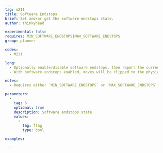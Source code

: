 ```yaml
---
tag: m211
title: Software Endstops
brief: Set and/or get the software endstops state.
author: thinkyhead

experimental: false
requires: MIN_SOFTWARE_ENDSTOPS|MAX_SOFTWARE_ENDSTOPS
group: planner

codes:
  - M211

long:
  - Optionally enable/disable software endstops, then report the current state.
  - With software endstops enabled, moves will be clipped to the physical boundaries from `[XYZ]_MIN_POS` to `[XYZ]_MAX_POS`.

notes:
  - Requires either `MIN_SOFTWARE_ENDSTOPS` or `MAX_SOFTWARE_ENDSTOPS` for the enable option.

parameters:
  -
    tag: S
    optional: true
    description: Software endstops state
    values:
      -
        tag: flag
        type: bool

examples:

---
```


